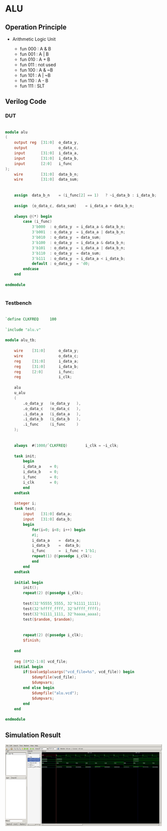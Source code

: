 # ALU
## Operation Principle
- Arithmetic Logic Unit

	- fun 000 : A & B
	- fun 001 : A | B
	- fun 010 : A + B
	- fun 011 : not used
	- fun 100 : A & ~B
	- fun 101 : A | ~B
	- fun 110 : A - B
	- fun 111 : SLT

## Verilog Code
### DUT
```verilog

module alu
(
	output reg	[31:0]	o_data_y,
	output 				o_data_c,
	input		[31:0]	i_data_a,
	input		[31:0]	i_data_b,
	input		[2:0]	i_func
);
	wire 	 	[31:0]	data_b_n;
	wire 	 	[31:0]	data_sum;
	

	assign	data_b_n	= (i_func[2] == 1)	 ? ~i_data_b : i_data_b;

	assign	{o_data_c, data_sum}	= i_data_a + data_b_n;

	always @(*) begin
		case (i_func)
			3'b000	: o_data_y	= i_data_a & data_b_n;
			3'b001	: o_data_y	= i_data_a | data_b_n;
			3'b010	: o_data_y	= data_sum;
			3'b100	: o_data_y	= i_data_a & data_b_n;
			3'b101	: o_data_y	= i_data_a | data_b_n;
			3'b110	: o_data_y	= data_sum;
			3'b111	: o_data_y	= i_data_a < i_data_b;
			default	: o_data_y	= 'd0;
		endcase
	end

endmodule
	

```

### Testbench
```Verilog

`define CLKFREQ		100

`include "alu.v"

module alu_tb;

	wire	[31:0]		o_data_y;
	wire				o_data_c;
	reg		[31:0]		i_data_a;
	reg		[31:0]		i_data_b;
	reg		[2:0]		i_func;
	reg					i_clk;

	alu
	u_alu
	(
		.o_data_y	(o_data_y	),
		.o_data_c	(o_data_c	),
		.i_data_a	(i_data_a	),
		.i_data_b	(i_data_b	),
		.i_func		(i_func		)
	);	


	always	#(1000/`CLKFREQ)		i_clk = ~i_clk;

	task init;
		begin
		i_data_a	= 0;
		i_data_b	= 0;
		i_func		= 0;
		i_clk		= 0;
		end
	endtask

	integer i;
	task test;
		input	[31:0] data_a;
		input	[31:0] data_b;
		begin
			for(i=0; i<8; i++) begin
			#1;
			i_data_a	=  data_a;
			i_data_b	=  data_b;
			i_func		=  i_func + 1'b1;
			repeat(1) @(posedge i_clk);
			end
		end
	endtask

	initial begin
		init();
		repeat(2) @(posedge i_clk);
		
		test(32'h5555_5555, 32'h1111_1111);
		test(32'hffff_ffff, 32'hffff_ffff);
		test(32'h1111_1111, 32'haaaa_aaaa);
		test($random, $random);


		repeat(2) @(posedge i_clk);
		$finish;
		
	end

	reg [8*32-1:0] vcd_file;
	initial begin
		if($value$plusargs("vcd_file=%s", vcd_file)) begin
			$dumpfile(vcd_file);
			$dumpvars;
		end else begin
			$dumpfile("alu.vcd");
			$dumpvars;
		end
	end

endmodule
```

## Simulation Result

![Waveform0](./alu_wave.png)
